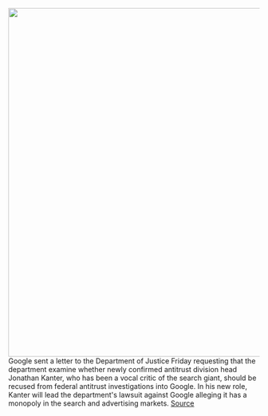 <img src='https://cdn.vox-cdn.com/thumbor/DEa-WX-5zgFBL30KEsnh3PWtcBc=/0x0:6693x4464/1200x800/filters:focal(2812x1697:3882x2767)/cdn.vox-cdn.com/uploads/chorus_image/image/70168536/1345165577.0.jpg' width='700px' /><br/>
Google sent a letter to the Department of Justice Friday requesting that the department examine whether newly confirmed antitrust division head Jonathan Kanter, who has been a vocal critic of the search giant, should be recused from federal antitrust investigations into Google. In his new role, Kanter will lead the department's lawsuit against Google alleging it has a monopoly in the search and advertising markets.
<a href='https://www.theverge.com/2021/11/19/22792308/google-seeks-block-doj-antitrust-chief-jonathan-kanter-yelp-microsoft-cases'> Source <a/>
